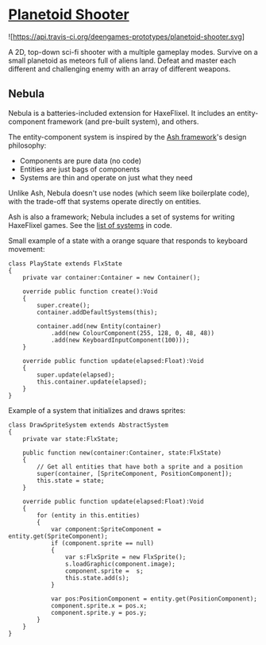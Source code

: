 # [Planetoid Shooter](http://deengames-prototypes.github.io/planetoid-shooter)
![https://api.travis-ci.org/deengames-prototypes/planetoid-shooter.svg]

A 2D, top-down sci-fi shooter with a multiple gameplay modes. Survive on a small planetoid as meteors full of aliens land. Defeat and master each different and challenging enemy with an array of different weapons.

## Nebula
Nebula is a batteries-included extension for HaxeFlixel. It includes an entity-component framework (and pre-built system), and others.

The entity-component system is inspired by the [Ash framework](http://ashframework.org/)'s design philosophy:
- Components are pure data (no code)
- Entities are just bags of components
- Systems are thin and operate on just what they need

Unlike Ash, Nebula doesn't use nodes (which seem like boilerplate code), with the trade-off that systems operate directly on entities.

Ash is also a framework; Nebula includes a set of systems for writing HaxeFlixel games. See the [list of systems](tree/gh-pages/source/source/nebula/ecs/system) in code.
  
Small example of a state with a orange square that responds to keyboard movement:

```
class PlayState extends FlxState
{
	private var container:Container = new Container();
    
	override public function create():Void
	{
		super.create();
        container.addDefaultSystems(this);
        
        container.add(new Entity(container)
            .add(new ColourComponent(255, 128, 0, 48, 48))
            .add(new KeyboardInputComponent(100)));
	}

	override public function update(elapsed:Float):Void
	{
		super.update(elapsed);
        this.container.update(elapsed);
	}
}
```

Example of a system that initializes and draws sprites:

```
class DrawSpriteSystem extends AbstractSystem
{
    private var state:FlxState;
    
    public function new(container:Container, state:FlxState)
    {
        // Get all entities that have both a sprite and a position
        super(container, [SpriteComponent, PositionComponent]);
        this.state = state;
    }
    
    override public function update(elapsed:Float):Void
    {
        for (entity in this.entities)
        {
            var component:SpriteComponent = entity.get(SpriteComponent);            
            if (component.sprite == null)
            {
                var s:FlxSprite = new FlxSprite();
                s.loadGraphic(component.image);
                component.sprite =  s;
                this.state.add(s);
            }
            
            var pos:PositionComponent = entity.get(PositionComponent);
            component.sprite.x = pos.x;
            component.sprite.y = pos.y;
        }
    }
}
```